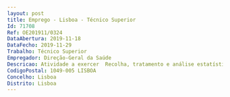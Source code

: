 ```yaml
--- 
layout: post
title: Emprego - Lisboa - Técnico Superior
Id: 71708
Ref: OE201911/0324
DataAbertura: 2019-11-18
DataFecho: 2019-11-29
Trabalho: Técnico Superior
Empregador: Direção-Geral da Saúde
Descricao: Atividade a exercer  Recolha, tratamento e análise estatística da informação proveniente de bases de dados da área da saúde  Elaboração de apuramentos estatísticos, nomeadamente a preparação de documentos, publicações e relatórios  Monitorização de programas de saúde  Preparação e acompanhamento de inquéritos sobre informação em saúde  Recolha de dados nas principais fontes de dados de saúde nacionais e internacionais  Cálculo de indicadores de acordo com as orientações metodológicas das diversas organizações internacionais de referência (OMS, OCDE, Eurostat).6.2   Perfil de Competências  Experiência em análise estatística, tecnologias de informação e gestão de informação  Conhecimento global das estatísticas de saúde e dos sistemas de informação em saúde  Competências nos domínios das TIC  aplicações do Microsoft Office, ferramentas de análise de dados (SPSS, Stata, R ou outras)  Fluência em língua inglesa, falada e escrita  preferencialmente, com conhecimentos ou treino de saúde pública.
CodigoPostal: 1049-005 LISBOA
Concelho: Lisboa
Distrito: Lisboa
--- 
```

